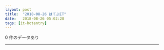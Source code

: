 ```yaml
---
layout: post
title:  "2018-08-26 はてぶIT"
date:   2018-08-26 05:02:28
tags: [it-hotentry]
---
```

0 件のデータあり

<hr>
